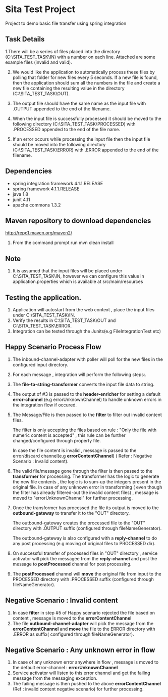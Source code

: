 # Sita Test Project
Project to demo basic file transfer using spring integration 

## Task Details 

1.There will be a series of files placed into the directory (C:\SITA_TEST_TASK\IN) with a number on each line.  Attached are some 
  example files   (invalid and valid).  

2. We would like the application to automatically process these files by polling that folder for new files every 5 seconds.
   If a new file is found, then the application should sum all the numbers in the file and create a new file containing the resulting
   value in the directory (C:\SITA_TEST_TASK\OUT). 

3. The output file should have the same name as the input file with .OUTPUT appended to the end of the filename. 

4. When the input file is successfully processed it should be moved to the following directory (C:\SITA_TEST_TASK\PROCESSED) 
   with .PROCESSED appended to the end of the file name. 

4. If an error occurs while processing the input file then the input file should be moved into the following directory 
   (C:\SITA_TEST_TASK\ERROR) with .ERROR appended to the end of the filename. 

## Dependencies
* spring integration framework 4.1.1.RELEASE
* spring framework 4.1.1.RELEASE
* java 1.8
* junit 4.11
* apache commons 1.3.2


## Maven repository to download dependencies
http://repo1.maven.org/maven2/

1. From the command prompt run mvn clean install

## Note
1. It is assumed that the input files will be placed under C:\SITA_TEST_TASK\IN, however we can configure this value in application.properties which is available at src/main/resources

## Testing the application.
1. Application will autostart from the web context , place the input files under C:\SITA_TEST_TASK\IN.
2. Verify the results in C:\SITA_TEST_TASK\OUT and C:\SITA_TEST_TASK\ERROR.
3. Integration can be tested through the Junits(e.g FileIntegrationTest etc)

## Happy Scenario Process Flow
1. The inbound-channel-adapter with poller will poll for the new files in the configured input directory.
2. For each message , integration will perform the following steps:.
3.  The __file-to-string-transformer__ converts the input file data to string.
4.  The output of #3 is passed to the __header-enricher__ for setting a default __error-channel__ (e.g errorUnknownChannel) to 
    handle  unknown errors in the integration flow if occured.
5.  The Message/File is then passed to the __filter__ to filter out invalid content files.

    The filter is only accepting the files based on rule : "Only the file with numeric content is accepted" , this rule can be 
    further changed/configured through property file.

    In case the file content is invalid , message is passed to the error/discard channel(e.g __errorContentChannel__) 
    ( Refer : Negative   Scenario : Invalid content).

6.  The valid file/message gone through the filter is then passed to the  __transformer__ for processing.
    The transformer has the logic to generate the new file contents , the logic is to sum-up the integers present in the original file.
    In case of any unknown error in transforming ( even though the filter has already filtered-out the invalid content files) , message 
    is moved to "errorUnknownChannel" for further processing.

7. Once the transformer has processed the file its output is moved to the __outbound-gateway__ to transfer it to the "OUT" directory.

   The outbound-gateway creates the processed file to the "OUT" directory with .OUTPUT suffix (configured through fileNameGenerator).

   The outbound-gateway is also configured with a __reply-channel__ to do any post processing (e.g moving of original files to 
   PROCESSED dir).
 
8. On successful transfer of processed files in "OUT" directory , service activator will pick the messagee from the __reply-channel__ 
   and post the message to __postProcessed__ channel for post processing.
9. The __postProcessed__ channel will __move__ the original file from input to the PROCESSED directory with .PROCESSED suffix (configured through fileNameGenerator).
 

## Negative   Scenario : Invalid content

1. In case __filter__ in step #5 of Happy scenario rejected the file based on content , message is moved to the __errorContentChannel__
2. The file __outbound-channel-adapter__ will pick the message from the __errorContentChannel__ and __move__ the file to the ERROR directory with .ERROR as suffix( configured through fileNameGenerator).

## Negative Scenario : Any unknown error in flow
1. In case of any unknown error anywhere in flow , message is moved to the default error-channel : __errorUnknownChannel__
2. Service activator will listen to this error channel and get the failing message from the messaging exception.
3. The failing message is then pushed to the above __errorContentChannel__ (Ref : invalid content negative scenario) for further processing. 
